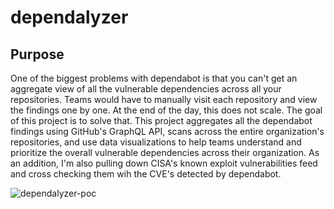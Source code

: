 # dependalyzer

## Purpose

One of the biggest problems with dependabot is that you can't get an aggregate view of all the vulnerable dependencies across all your repositories. Teams would have to manually visit each 
repository and view the findings one by one. At the end of the day, this does not scale. The goal of this project is to solve that. This project aggregates all the dependabot findings using GitHub's 
GraphQL API, scans across the entire organization's repositories, and use data visualizations to help teams understand and  prioritize the overall vulnerable dependencies across their organization. 
As an addition, I'm also pulling down CISA's known exploit vulnerabilities feed and cross checking them wih the CVE's detected by dependabot.


![dependalyzer-poc](https://user-images.githubusercontent.com/11414669/226249186-43c4e6bc-bd5e-4432-9a87-1767b344a4c4.png)
